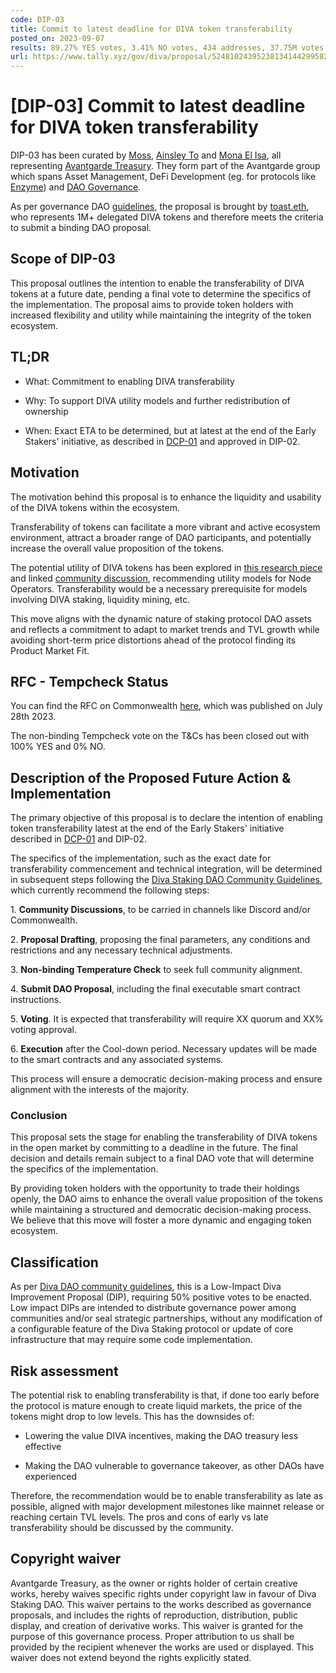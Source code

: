 ```yaml
---
code: DIP-03
title: Commit to latest deadline for DIVA token transferability
posted_on: 2023-09-07
results: 89.27% YES votes, 3.41% NO votes, 434 addresses, 37.75M votes
url: https://www.tally.xyz/gov/diva/proposal/52481024395238134144299582623582875841236980209822828761178984408970724801644
---
```


# [DIP-03] Commit to latest deadline for DIVA token transferability

DIP-03 has been curated by [Moss](https://twitter.com/LucaMossini), [Ainsley To](https://www.linkedin.com/in/ainsley-to-28355a18?miniProfileUrn=urn%3Ali%3Afs_miniProfile%3AACoAAAOkFgMB9MjL4ZF40pzlj_UllNawFOin5gk&lipi=urn%3Ali%3Apage%3Ad_flagship3_search_srp_all%3BC0dpIb4MQv21D9Kv9pEz4g%3D%3D) and [Mona El Isa](https://twitter.com/Mona_El_Isa), all representing [Avantgarde Treasury](https://avantgarde.finance/). They form part of the Avantgarde group which spans Asset Management, DeFi Development (eg. for protocols like [Enzyme](https://enzyme.finance/)) and [DAO Governance](https://www.tally.xyz/profile/0xb49f8b8613be240213c1827e2e576044ffec7948?governanceId=eip155:1:0xFb6B7C11a55C57767643F1FF65c34C8693a11A70).

As per governance DAO [guidelines](https://docs.staking.foundation/proposals), the proposal is brought by [toast.eth](https://www.tally.xyz/profile/toast.eth?governanceId=eip155:1:0xFb6B7C11a55C57767643F1FF65c34C8693a11A70), who represents 1M+ delegated DIVA tokens and therefore meets the criteria to submit a binding DAO proposal.

## Scope of DIP-03  
This proposal outlines the intention to enable the transferability of DIVA tokens at a future date, pending a final vote to determine the specifics of the implementation. The proposal aims to provide token holders with increased flexibility and utility while maintaining the integrity of the token ecosystem.

## TL;DR
-   What: Commitment to enabling DIVA transferability

-   Why: To support DIVA utility models and further redistribution of ownership

-   When: Exact ETA to be determined, but at latest at the end of the Early Stakers' initiative, as described in [DCP-01](https://www.tally.xyz/gov/diva/proposal/87485887634082742365047256619524632216107014477059444808141072263652653848832) and approved in DIP-02.

## Motivation

The motivation behind this proposal is to enhance the liquidity and usability of the DIVA tokens within the ecosystem.

Transferability of tokens can facilitate a more vibrant and active ecosystem environment, attract a broader range of DAO participants, and potentially increase the overall value proposition of the tokens.

The potential utility of DIVA tokens has been explored in [this research piece](https://mirror.xyz/veryearly.eth/7XbydWKgBfZc2HHbRNHae5DRIokExrK-7FoN6V3P4jI) and linked [community discussion](https://commonwealth.im/divastaking/discussion/12394-on-diva-token-utility), recommending utility models for Node Operators. Transferability would be a necessary prerequisite for models involving DIVA staking, liquidity mining, etc.

This move aligns with the dynamic nature of staking protocol DAO assets and reflects a commitment to adapt to market trends and TVL growth while avoiding short-term price distortions ahead of the protocol finding its Product Market Fit.

## RFC - Tempcheck Status
You can find the RFC on Commonwealth [here](https://commonwealth.im/divastaking/discussion/12393-rfc-proposed-terms-conditions-tcs-for-diva-early-stakers-vaults-on-enzyme-incl-token-distribution-criteria-for-program-participants), which was published on July 28th 2023.

The non-binding Tempcheck vote on the T&Cs has been closed out with 100% YES and 0% NO.

## Description of the Proposed Future Action & Implementation
The primary objective of this proposal is to declare the intention of enabling token transferability latest at the end of the Early Stakers' initiative described in [DCP-01](https://www.tally.xyz/gov/diva/proposal/87485887634082742365047256619524632216107014477059444808141072263652653848832) and DIP-02.

The specifics of the implementation, such as the exact date for transferability commencement and technical integration, will be determined in subsequent steps following the [Diva Staking DAO Community Guidelines](https://github.com/staking-foundation/diva-dao/blob/main/Community-Guidelines.md), which currently recommend the following steps:

1\. **Community Discussions**, to be carried in channels like Discord and/or Commonwealth.

2\. **Proposal Drafting**, proposing the final parameters, any conditions and restrictions and any necessary technical adjustments.

3\. **Non-binding Temperature Check** to seek full community alignment.

4\. **Submit DAO Proposal**, including the final executable smart contract instructions.

5\. **Voting**. It is expected that transferability will require XX quorum and XX% voting approval.

6\. **Execution** after the Cool-down period. Necessary updates will be made to the smart contracts and any associated systems.

This process will ensure a democratic decision-making process and ensure alignment with the interests of the majority.

### Conclusion
This proposal sets the stage for enabling the transferability of DIVA tokens in the open market by committing to a deadline in the future. The final decision and details remain subject to a final DAO vote that will determine the specifics of the implementation.

By providing token holders with the opportunity to trade their holdings openly, the DAO aims to enhance the overall value proposition of the tokens while maintaining a structured and democratic decision-making process. We believe that this move will foster a more dynamic and engaging token ecosystem.

## Classification
As per [Diva DAO community guidelines](https://github.com/staking-foundation/diva-dao/blob/main/Community-Guidelines.md), this is a Low-Impact Diva Improvement Proposal (DIP), requiring 50% positive votes to be enacted. Low impact DIPs are intended to distribute governance power among communities and/or seal strategic partnerships, without any modification of a configurable feature of the Diva Staking protocol or update of core infrastructure that may require some code implementation.

## Risk assessment
The potential risk to enabling transferability is that, if done too early before the protocol is mature enough to create liquid markets, the price of the tokens might drop to low levels. This has the downsides of:

-   Lowering the value DIVA incentives, making the DAO treasury less effective

-   Making the DAO vulnerable to governance takeover, as other DAOs have experienced

Therefore, the recommendation would be to enable transferability as late as possible, aligned with major development milestones like mainnet release or reaching certain TVL levels. The pros and cons of early vs late transferability should be discussed by the community.

## Copyright waiver
Avantgarde Treasury, as the owner or rights holder of certain creative works, hereby waives specific rights under copyright law in favour of Diva Staking DAO. This waiver pertains to the works described as governance proposals, and includes the rights of reproduction, distribution, public display, and creation of derivative works. This waiver is granted for the purpose of this governance process. Proper attribution to us shall be provided by the recipient whenever the works are used or displayed. This waiver does not extend beyond the rights explicitly stated.
